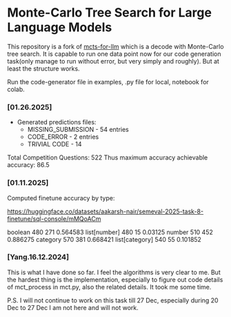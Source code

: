 # Monte-Carlo Tree Search for Large Language Models

This repository is a fork of [mcts-for-llm](https://github.com/shunzh/mcts-for-llm) which is a decode with Monte-Carlo tree search. It is capable to run one data point now for our code generation task(only manage to run without error, but very simply and roughly). But at least the structure works. 


Run the code-generator file in examples, .py file for local, notebook for colab.

### [01.26.2025]
- Generated predictions files: 
    - MISSING_SUBMISSION - 54 entries
    - CODE_ERROR - 2 entries
    - TRIVIAL CODE - 14 

Total Competition Questions: 522
Thus maximum accuracy achievable accuracy: 86.5 


### [01.11.2025]

Computed finetune accuracy by type: 

https://huggingface.co/datasets/aakarsh-nair/semeval-2025-task-8-finetune/sql-console/mMQoACm

boolean 480 271 0.564583
list[number] 480 15 0.03125
number 510 452 0.886275
category 570 381 0.668421
list[category] 540 55 0.101852

### [Yang.16.12.2024] 

This is what I have done so far. I feel the algorithms is very clear to me. But the hardest thing is the implementation, especially to figure out code details of mct_process in mct.py, also the related details. It took me some time.  

P.S. I will not continue to work on this task till 27 Dec, especially during 20 Dec to 27 Dec I am not here and will not work. 